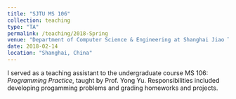 ```yaml
---
title: "SJTU MS 106"
collection: teaching
type: "TA"
permalink: /teaching/2018-Spring
venue: "Department of Computer Science & Engineering at Shanghai Jiao Tong University"
date: 2018-02-14
location: "Shanghai, China"
---
```


I served as a teaching assistant to the undergraduate course MS 106: *Programming Practice*, taught by Prof. Yong Yu. Responsibilities included developing progamming problems and grading homeworks and projects.

<!-- Student Evaluations
-------------------

![Kurchin_323_evals](/files/Kurchin_323_evals.png "Kurchin 3.23 evals") -->
